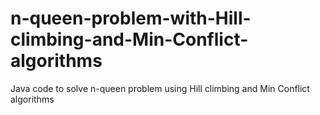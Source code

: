 # n-queen-problem-with-Hill-climbing-and-Min-Conflict-algorithms
Java code to solve n-queen problem using Hill climbing and Min Conflict algorithms
